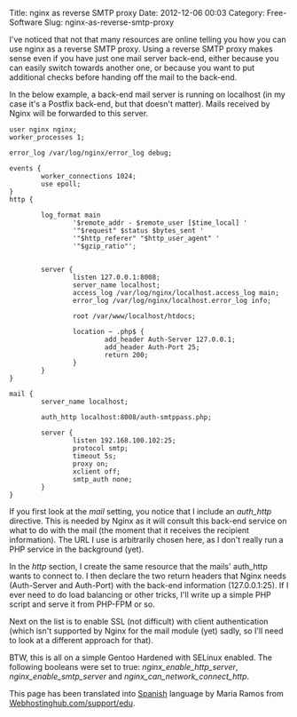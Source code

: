 Title: nginx as reverse SMTP proxy
Date: 2012-12-06 00:03
Category: Free-Software
Slug: nginx-as-reverse-smtp-proxy

I've noticed that not that many resources are online telling you how you
can use nginx as a reverse SMTP proxy. Using a reverse SMTP proxy makes
sense even if you have just one mail server back-end, either because you
can easily switch towards another one, or because you want to put
additional checks before handing off the mail to the back-end.

In the below example, a back-end mail server is running on localhost (in
my case it's a Postfix back-end, but that doesn't matter). Mails
received by Nginx will be forwarded to this server.

    user nginx nginx;
    worker_processes 1;

    error_log /var/log/nginx/error_log debug;

    events {
            worker_connections 1024;
            use epoll;
    }
    http {

            log_format main
                    '$remote_addr - $remote_user [$time_local] '
                    '"$request" $status $bytes_sent '
                    '"$http_referer" "$http_user_agent" '
                    '"$gzip_ratio"';


            server {
                    listen 127.0.0.1:8008;
                    server_name localhost;
                    access_log /var/log/nginx/localhost.access_log main;
                    error_log /var/log/nginx/localhost.error_log info;

                    root /var/www/localhost/htdocs;

                    location ~ .php$ {
                            add_header Auth-Server 127.0.0.1;
                            add_header Auth-Port 25;
                            return 200;
                    }
            }
    }

    mail {
            server_name localhost;

            auth_http localhost:8008/auth-smtppass.php;

            server {
                    listen 192.168.100.102:25;
                    protocol smtp;
                    timeout 5s;
                    proxy on;
                    xclient off;
                    smtp_auth none;
            }
    }

If you first look at the *mail* setting, you notice that I include an
*auth\_http* directive. This is needed by Nginx as it will consult this
back-end service on what to do with the mail (the moment that it
receives the recipient information). The URL I use is arbitrarily chosen
here, as I don't really run a PHP service in the background (yet).

In the *http* section, I create the same resource that the mails'
auth\_http wants to connect to. I then declare the two return headers
that Nginx needs (Auth-Server and Auth-Port) with the back-end
information (127.0.0.1:25). If I ever need to do load balancing or other
tricks, I'll write up a simple PHP script and serve it from PHP-FPM or
so.

Next on the list is to enable SSL (not difficult) with client
authentication (which isn't supported by Nginx for the mail module (yet)
sadly, so I'll need to look at a different approach for that).

BTW, this is all on a simple Gentoo Hardened with SELinux enabled. The
following booleans were set to true: *nginx\_enable\_http\_server*,
*nginx\_enable\_smtp\_server* and *nginx\_can\_network\_connect\_http*.

This page has been translated into
[Spanish](http://www.webhostinghub.com/support/es/misc/nginx-como-poder)
language by Maria Ramos from
[Webhostinghub.com/support/edu](http://www.webhostinghub.com/support/edu).
